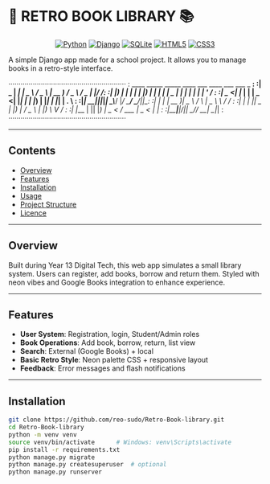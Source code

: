 # 🌌 RETRO BOOK LIBRARY 📚

<div align="center">


[![Python](https://img.shields.io/badge/Python-3.8+-FF6B6B?style=for-the-badge&logo=python&logoColor=white)]()
[![Django](https://img.shields.io/badge/Django-4.0+-4ECDC4?style=for-the-badge&logo=django&logoColor=white)]()
[![SQLite](https://img.shields.io/badge/SQLite-Database-45B7D1?style=for-the-badge&logo=sqlite&logoColor=white)]()
[![HTML5](https://img.shields.io/badge/HTML5-E34F26?style=for-the-badge&logo=html5&logoColor=white)]()
[![CSS3](https://img.shields.io/badge/CSS3-1572B6?style=for-the-badge&logo=css3&logoColor=white)]()
</div>

A simple Django app made for a school project. It allows you to manage books in a retro-style interface.


··························································
: ____  _____ _____ ____   ___    ____   ___   ___  _  __:
:|  _ \| ____|_   _|  _ \ / _ \  | __ ) / _ \ / _ \| |/ /:
:| |_) |  _|   | | | |_) | | | | |  _ \| | | | | | | ' / :
:|  _ <| |___  | | |  _ <| |_| | | |_) | |_| | |_| | . \ :
:|_| \_\_____|_|_|_|_| \_\\___/  |____/ \___/ \___/|_|\_\:
:| |   |_ _| __ )|  _ \    / \  |  _ \ \ / /             :
:| |    | ||  _ \| |_) |  / _ \ | |_) \ V /              :
:| |___ | || |_) |  _ <  / ___ \|  _ < | |               :
:|_____|___|____/|_| \_\/_/   \_\_| \_\|_|               :
··························································

---

## Contents

- [Overview](#overview)  
- [Features](#features)  
- [Installation](#installation)  
- [Usage](#usage)  
- [Project Structure](#project-structure)  
- [Licence](#licence)

---

## Overview

Built during Year 13 Digital Tech, this web app simulates a small library system. Users can register, add books, borrow and return them. Styled with neon vibes and Google Books integration to enhance experience.

---

## Features

- **User System**: Registration, login, Student/Admin roles  
- **Book Operations**: Add book, borrow, return, list view  
- **Search**: External (Google Books) + local  
- **Basic Retro Style**: Neon palette CSS + responsive layout  
- **Feedback**: Error messages and flash notifications

---

## Installation

```bash
git clone https://github.com/reo-sudo/Retro-Book-library.git
cd Retro-Book-library
python -m venv venv
source venv/bin/activate      # Windows: venv\Scripts\activate
pip install -r requirements.txt
python manage.py migrate
python manage.py createsuperuser  # optional
python manage.py runserver
